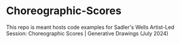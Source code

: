 # Choreographic-Scores
This repo is meant hosts code examples for Sadler's Wells Artist-Led Session: Choreographic Scores | Generative Drawings (July 2024)
